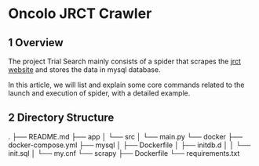 # Oncolo JRCT Crawler

## 1 Overview

The project Trial Search mainly consists of a spider that scrapes the [jrct website](https://jrct.niph.go.jp/B) and stores the data in mysql database.

In this article, we will list and explain some core commands related to the launch and execution of spider, with a detailed example.

## 2 Directory Structure

.
├── README.md
├── app
│   └── src
│       └── main.py
└── docker
    ├── docker-compose.yml
    ├── mysql
    │   ├── Dockerfile
    │   ├── initdb.d
    │   │   └── init.sql
    │   └── my.cnf
    └── scrapy
        ├── Dockerfile
        └── requirements.txt

